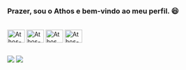 ### Prazer, sou o Athos e bem-vindo ao meu perfil. 😆


  
<div style="display: inline_block"><br>
  <img align="center" alt="Athos-JS" height="30" width="40" src="https://cdn.jsdelivr.net/gh/devicons/devicon/icons/javascript/javascript-original.svg">
  <img align="center" alt="Athos-TS" height="30" width="40" src="https://cdn.jsdelivr.net/gh/devicons/devicon/icons/typescript/typescript-original.svg">
  <img align="center" alt="Athos.cy" height="30" width="40" src="https://cdn.jsdelivr.net/gh/devicons/devicon@latest/icons/cypressio/cypressio-original.svg">
  <img align="center" alt="Athos-PY" height="30" width="40" src="https://cdn.jsdelivr.net/gh/devicons/devicon/icons/python/python-original.svg">
  
  
          
          
</div>

  ##
  
  <div>
    <a href="https://www.linkedin.com/in/athos-willian-b271171bb/" target="_blank"><img src="https://img.shields.io/badge/-LinkedIn-%230077B5?style=for-the-badge&logo=linkedin&logoColor=white" target="_blank"></a> 
    <a href="https://instagram.com/athos_willian" target="_blank"><img src="https://img.shields.io/badge/-Instagram-%23E4405F?style=for-the-badge&logo=instagram&logoColor=white" target="_blank"></a>
  </div>
